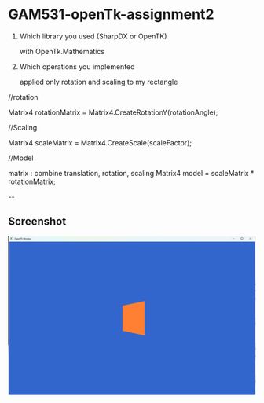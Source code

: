 # GAM531-openTk-assignment2
1. Which library you used (SharpDX or OpenTK)
   
   with OpenTk.Mathematics


2. Which operations you implemented

   applied only rotation and scaling to my rectangle


//rotation


Matrix4 rotationMatrix = Matrix4.CreateRotationY(rotationAngle);

//Scaling


Matrix4 scaleMatrix = Matrix4.CreateScale(scaleFactor);

//Model 

matrix : combine translation, rotation, scaling
Matrix4 model = scaleMatrix * rotationMatrix;


--
## Screenshot

![Running Program](./Screenshot%202025-10-07%20144514.png)
